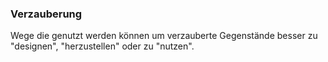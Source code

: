 ### Verzauberung

Wege die genutzt werden können um verzauberte Gegenstände besser zu "designen", "herzustellen" oder zu "nutzen".
